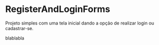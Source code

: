 # RegisterAndLoginForms

Projeto simples com uma tela inicial dando a opção de realizar login ou cadastrar-se.

blablabla
